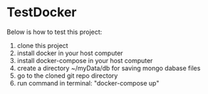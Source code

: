 # TestDocker


Below is how to test this project:

1. clone this project
2. install docker in your host computer
3. install docker-compose in your host computer
4. create a directory ~/myData/db for saving mongo dabase files
5. go to the cloned git repo directory
6. run command in terminal: "docker-compose up"


